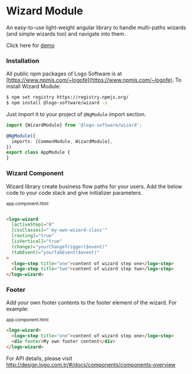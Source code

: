 # Wizard Module

An easy-to-use light-weight angular library to handle multi-paths wizards (and simple wizards too) and navigate into
them.

Click here for [demo](http://design.logo.com.tr/#/docs/components/wizard-module#wizardmodule)

### Installation

All public npm packages of Logo Software is at [https://www.npmjs.com/~logofe](https://www.npmjs.com/~logofe). To
install Wizard Module:

```bash
$ npm set registry https://registry.npmjs.org/
$ npm install @logo-software/wizard -s
```

Just import it to your project of `@NgModule` import section.

```typescript
import {WizardModule} from '@logo-software/wizard';

@NgModule({
  imports: [CommonModule, WizardModule],
})
export class AppModule {
}
```

### Wizard Component

Wizard library create business flow paths for your users. Add the below code to your code stack and give initializer
parameters.

<sub>app.component.html</sub>

```html

<logo-wizard
  [activeStep]="0"
  [cssClasses]="'my-own-wizard-class'"
  [routing]="true"
  [isVertical]="true"
  (change)="yourChangeTrigger($event)"
  (tabEvent)="yourTabEvent($event)"
>
  <logo-step title="one">content of wizard step one</logo-step>
  <logo-step title="two">content of wizard step two</logo-step>
</logo-wizard>
```

### Footer

Add your own footer contents to the footer element of the wizard. For example:

<sub>app.component.html</sub>

```html
<logo-wizard>
  <logo-step title="one">content of wizard step one</logo-step>
  <div footer>My own footer content</div>
</logo-wizard>
```

For API details, please visit http://design.logo.com.tr/#/docs/components/components-overview
